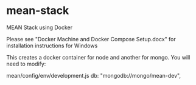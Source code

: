# mean-stack
MEAN Stack using Docker

Please see "Docker Machine and Docker Compose Setup.docx" for installation instructions for Windows

This creates a docker container for node and another for mongo.  You will need to modify:

mean/config/env/development.js 
  db: "mongodb://mongo/mean-dev",
